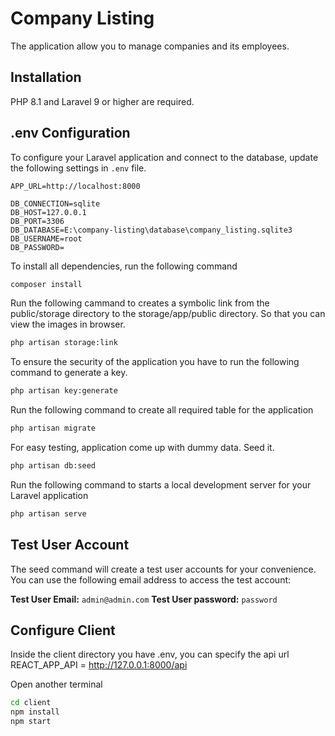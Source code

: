 # Company Listing
The application allow you to manage companies and its employees.

## Installation
PHP 8.1 and Laravel 9 or higher are required.

## .env Configuration
To configure your Laravel application and connect to the database, update the following settings in `.env` file.

```dotenv
APP_URL=http://localhost:8000

DB_CONNECTION=sqlite
DB_HOST=127.0.0.1
DB_PORT=3306
DB_DATABASE=E:\company-listing\database\company_listing.sqlite3
DB_USERNAME=root
DB_PASSWORD=
```


To install all dependencies, run the following command
```sh
composer install
```

Run the following cammand to creates a symbolic link from the public/storage directory to the storage/app/public directory. So that you can view the images in browser.
```sh
php artisan storage:link
```

To ensure the security of the application you have to run the following command to generate a key.
```sh
php artisan key:generate
```

Run the following command to create all required table for the application 
```sh
php artisan migrate
```

For easy testing, application come up with dummy data. Seed it.
```sh
php artisan db:seed
```

Run the following command to starts a local development server for your Laravel application
```sh
php artisan serve
```

## Test User Account

The seed command will create a test user accounts for your convenience. You can use the following email address to access the test account:

**Test User Email:** `admin@admin.com`
**Test User password:** `password`


## Configure Client

Inside the client directory you have .env, you can specify the api url
REACT_APP_API = http://127.0.0.1:8000/api

Open another terminal
```sh
cd client
npm install
npm start
```
